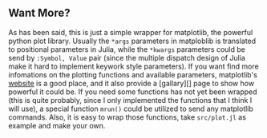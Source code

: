 ## Want More?

As has been said, this is just a simple wrapper for matplotlib, the
powerful python plot library. Usually the `*args` parameters in
matploblib is translated to positional parameters in Julia, while the
`*kwargs` parameters could be send by `:Symbol, Value` pair (since the
multiple dispatch design of Julia make it hard to implement keywork
style parameters). If you want find more infomations on the plotting
functions and available parameters, matplotlib's [website][mpl] is a
good place, and it also provide a [gallary][] page to show how powerful it
could be. If you need some functions has not yet been wrapped (this is
quite probably, since I only implemented the functions that I think I
will use), a special function `mrun()` could be utilized to send any
matplotlib commands. Also, it is easy to wrap those functions, take
`src/plot.jl` as example and make your own.

[mpl]: http://matplotlib.org/
[gallery]: http://matplotlib.org/gallery.html
